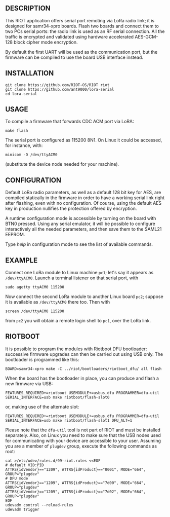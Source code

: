 DESCRIPTION
-----------

This RIOT application offers serial port remoting via LoRa radio link; it is designed for samr34-xpro boards. Flash two boards and connect them to two PCs serial ports: the radio link is used as an RF serial connection. All the traffic is encrypted and validated using hardware accelerated AES-GCM-128 block cipher mode encryption.

By default the first UART will be used as the communication port, but the firmware can be compiled to use the board USB interface instead.

INSTALLATION
------------

```
git clone https://github.com/RIOT-OS/RIOT riot
git clone https://github.com/ant9000/lora-serial
cd lora-serial
```

USAGE
-----

To compile a firmware that forwards CDC ACM port via LoRA:

```
make flash
```

The serial port is configured as 115200 8N1. On Linux it could be accessed, for instance, with:

```
minicom -D /dev/ttyACM0
```

(substitute the device node needed for your machine).

CONFIGURATION
-------------

Default LoRa radio parameters, as well as a default 128 bit key for AES, are compiled statically in the firmware in order to have a working serial link right after flashing, even with no configuration. Of course, using the default AES key in production nullifies the protection offered by encryption.

A runtime configuration mode is accessible by turning on the board with BTN0 pressed. Using any serial emulator, it will be possible to configure interactively all the needed parameters, and then save them to the SAML21 EEPROM.

Type _help_ in configuration mode to see the list of available commands.


EXAMPLE
-------

Connect one LoRa module to Linux machine `pc1`; let's say it appears as `/dev/ttyACM0`. Launch a terminal listener on that serial port, with

```sudo agetty ttyACM0 115200```

Now connect the second LoRa module to another Linux board `pc2`; suppose it is available as `/dev/ttyACM0` there too. Then with

```screen /dev/ttyACM0 115200```

from `pc2` you will obtain a remote login shell to `pc1`, over the LoRa link.


RIOTBOOT
--------

It is possible to program the modules with Riotboot DFU bootloader: successive firmware upgrades can then be carried out using USB only. The bootloader is programmed like this:

```
BOARD=samr34-xpro make -C ../riot/bootloaders/riotboot_dfu/ all flash
```

When the board has the bootloader in place, you can produce and flash a new firmware via USB:

```
FEATURES_REQUIRED+=riotboot USEMODULE+=usbus_dfu PROGRAMMER=dfu-util SERIAL_INTERFACE=usb make riotboot/flash-slot0
```

or, making use of the alternate slot:

```
FEATURES_REQUIRED+=riotboot USEMODULE+=usbus_dfu PROGRAMMER=dfu-util SERIAL_INTERFACE=usb make riotboot/flash-slot1 DFU_ALT=1
```

Please note that the `dfu-util` tool is not part of RIOT and must be installed separately. Also, on Linux you need to make sure that the USB nodes used for communicating with your device are accessible to your user. Assuming you are a member of `plugdev` group, execute the following commands as root:

```
cat >/etc/udev/rules.d/99-riot.rules <<EOF
# default VID:PID
ATTRS{idVendor}=="1209", ATTRS{idProduct}=="0001", MODE="664", GROUP="plugdev"
# DFU mode
ATTRS{idVendor}=="1209", ATTRS{idProduct}=="7d00", MODE="664", GROUP="plugdev"
ATTRS{idVendor}=="1209", ATTRS{idProduct}=="7d02", MODE="664", GROUP="plugdev"
EOF
udevadm control --reload-rules
udevadm trigger
```
